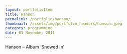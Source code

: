 ```yaml
---
layout: portfolioItem
title: Hanson
permalink: /portfolio/hanson/
thumbnail: /assets/img/portfolio_headers/hanson.jpeg
category: programming
date: 01 November 2011
---
```


Hanson – Album ‘Snowed In’